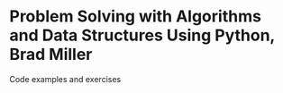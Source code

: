 # Problem Solving with Algorithms and Data Structures Using Python, Brad Miller

Code examples and exercises 
